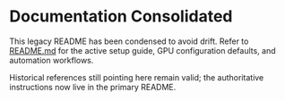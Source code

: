 # Documentation Consolidated

This legacy README has been condensed to avoid drift. Refer to [README.md](README.md) for the active setup guide, GPU configuration defaults, and automation workflows.

Historical references still pointing here remain valid; the authoritative instructions now live in the primary README.
